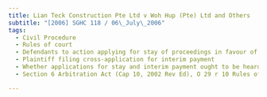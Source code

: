 ```yaml
---
title: Lian Teck Construction Pte Ltd v Woh Hup (Pte) Ltd and Others 
subtitle: "[2006] SGHC 118 / 06\_July\_2006"
tags:
  - Civil Procedure
  - Rules of court
  - Defendants to action applying for stay of proceedings in favour of arbitration
  - Plaintiff filing cross-application for interim payment
  - Whether applications for stay and interim payment ought to be heard together
  - Section 6 Arbitration Act (Cap 10, 2002 Rev Ed), O 29 r 10 Rules of Court (Cap 322, R 5, 2006 Rev Ed)

---
```


